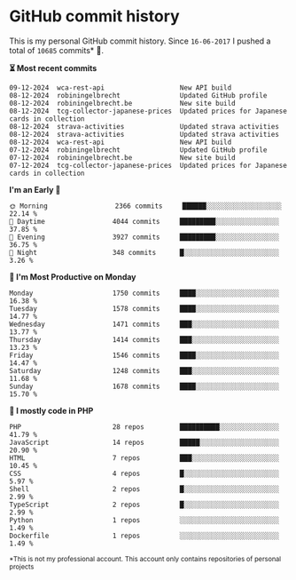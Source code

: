 # GitHub commit history
This is my personal GitHub commit history. Since <!--START_SECTION:first-commit-date-->`16-06-2017`<!--END_SECTION:first-commit-date--> I pushed a total of <!--START_SECTION:total-commit-count-->`10685`<!--END_SECTION:total-commit-count--> commits* 🎉.

<!--START_SECTION:most-recent-commits-->
**⏳ Most recent commits**
                                        
```text
09-12-2024  wca-rest-api                   New API build
08-12-2024  robiningelbrecht               Updated GitHub profile
08-12-2024  robiningelbrecht.be            New site build
08-12-2024  tcg-collector-japanese-prices  Updated prices for Japanese cards in collection
08-12-2024  strava-activities              Updated strava activities
08-12-2024  strava-activities              Updated strava activities
08-12-2024  wca-rest-api                   New API build
07-12-2024  robiningelbrecht               Updated GitHub profile
07-12-2024  robiningelbrecht.be            New site build
07-12-2024  tcg-collector-japanese-prices  Updated prices for Japanese cards in collection
```
<!--END_SECTION:most-recent-commits-->  

<!--START_SECTION:commits-per-day-time-->
**I&#039;m an Early 🐤**

```text
🌞 Morning                 2366 commits     ██████░░░░░░░░░░░░░░░░░░░   22.14 %
🌆 Daytime                 4044 commits     █████████░░░░░░░░░░░░░░░░   37.85 %
🌃 Evening                 3927 commits     █████████░░░░░░░░░░░░░░░░   36.75 %
🌙 Night                   348 commits      █░░░░░░░░░░░░░░░░░░░░░░░░   3.26 %
```
<!--END_SECTION:commits-per-day-time-->  

<!--START_SECTION:commits-per-weekday-->
**📅 I&#039;m Most Productive on Monday**

```text
Monday                    1750 commits     ████░░░░░░░░░░░░░░░░░░░░░   16.38 %
Tuesday                   1578 commits     ████░░░░░░░░░░░░░░░░░░░░░   14.77 %
Wednesday                 1471 commits     ███░░░░░░░░░░░░░░░░░░░░░░   13.77 %
Thursday                  1414 commits     ███░░░░░░░░░░░░░░░░░░░░░░   13.23 %
Friday                    1546 commits     ████░░░░░░░░░░░░░░░░░░░░░   14.47 %
Saturday                  1248 commits     ███░░░░░░░░░░░░░░░░░░░░░░   11.68 %
Sunday                    1678 commits     ████░░░░░░░░░░░░░░░░░░░░░   15.70 %
```
<!--END_SECTION:commits-per-weekday-->  

<!--START_SECTION:repos-per-language-->
**💬 I mostly code in PHP**

```text
PHP                       28 repos         ██████████░░░░░░░░░░░░░░░   41.79 %
JavaScript                14 repos         █████░░░░░░░░░░░░░░░░░░░░   20.90 %
HTML                      7 repos          ███░░░░░░░░░░░░░░░░░░░░░░   10.45 %
CSS                       4 repos          █░░░░░░░░░░░░░░░░░░░░░░░░   5.97 %
Shell                     2 repos          █░░░░░░░░░░░░░░░░░░░░░░░░   2.99 %
TypeScript                2 repos          █░░░░░░░░░░░░░░░░░░░░░░░░   2.99 %
Python                    1 repos          ░░░░░░░░░░░░░░░░░░░░░░░░░   1.49 %
Dockerfile                1 repos          ░░░░░░░░░░░░░░░░░░░░░░░░░   1.49 %
```
<!--END_SECTION:repos-per-language-->  

<sub>*This is not my professional account. This account only contains repositories of personal projects</sub>
